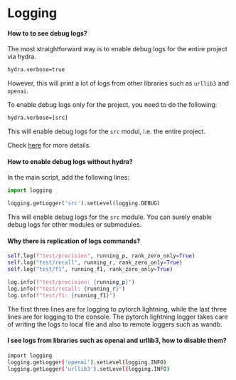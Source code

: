 # Logging


#### How to to see debug logs?

The most straightforward way is to enable debug logs for the entire project via hydra.

```bash
hydra.verbose=true
```

However, this will print a lot of logs from other libraries such as `urllib3` and `openai`.

To enable debug logs only for the project, you need to do the following:

```bash
hydra.verbose=[src]
```

This will enable debug logs for the `src` modul, i.e. the entire project.

Check [here](https://hydra.cc/docs/tutorials/basic/running_your_app/logging/) for more details.

#### How to enable debug logs without hydra?

In the main script, add the following lines:

```python
import logging

logging.getLogger('src').setLevel(logging.DEBUG)
```
This will enable debug logs for the `src` module.
You can surely enable debug logs for other modules or submodules.


#### Why there is replication of logs commands?

```python
self.log(f"test/precision", running_p, rank_zero_only=True)
self.log("test/recall", running_r, rank_zero_only=True)
self.log("test/f1", running_f1, rank_zero_only=True)

log.info(f"test/precision: {running_p}")
log.info(f"test/recall: {running_r}")
log.info(f"test/f1: {running_f1}")
```

The first three lines are for logging to pytorch lightning, while the last three lines are for logging to the console.
The pytorch lightning logger takes care of writing the logs to local file and also to remote loggers such as wandb.

#### I see logs from libraries such as openai and urllib3, how to disable them?

```bash
import logging
logging.getLogger('openai').setLevel(logging.INFO)
logging.getLogger('urllib3').setLevel(logging.INFO)
```